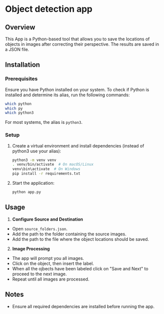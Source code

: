 # Object detection app

## Overview
This App is a Python-based tool that allows you to save the locations of objects in images after correcting their perspective. The results are saved in a JSON file. 

## Installation
### Prerequisites
Ensure you have Python installed on your system. To check if Python is installed and determine its alias, run the following commands:

```sh
which python
which py
which python3
```

For most systems, the alias is `python3`.

### Setup
1. Create a virtual environment and install dependencies (instead of python3 use your alias):

   ```sh
   python3 -m venv venv
   . venv/bin/activate  # On macOS/Linux
   venv\bin\activate  # On Windows
   pip install -r requirements.txt
   ```

2. Start the application:

   ```sh
   python app.py
   ```

## Usage
1. **Configure Source and Destination**
  - Open `source_folders.json`.
  - Add the path to the folder containing the source images.
  - Add the path to the file where the object locations should be saved.

2. **Image Processing**
  - The app will prompt you all images.
  - Click on the object, then insert the label.
  - When all the ojbects have been labeled click on "Save and Next" to proceed to the next image.
  - Repeat until all images are processed.

## Notes
- Ensure all required dependencies are installed before running the app.

